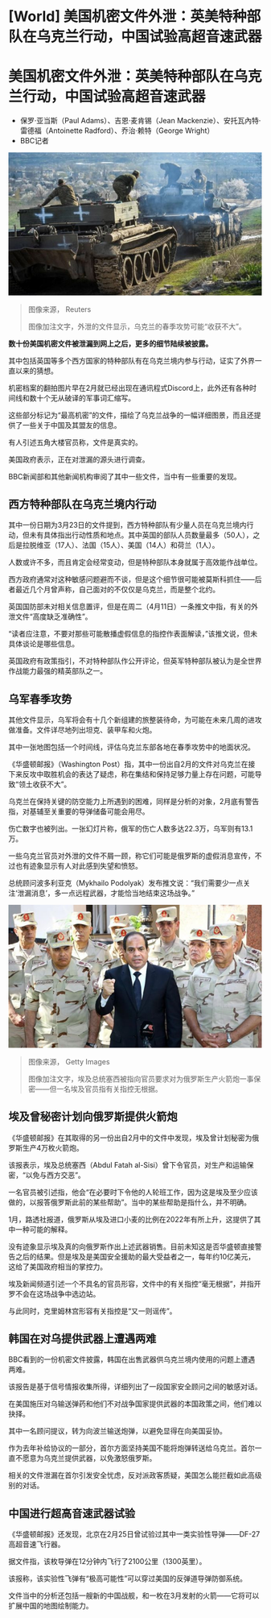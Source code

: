 # [World] 美国机密文件外泄：英美特种部队在乌克兰行动，中国试验高超音速武器

#  美国机密文件外泄：英美特种部队在乌克兰行动，中国试验高超音速武器

  * 保罗·亚当斯（Paul Adams）、吉恩·麦肯锡（Jean Mackenzie）、安托瓦內特·雷德福（Antoinette Radford）、乔治·赖特（George Wright） 
  * BBC记者 


![Ukrainian service members ride tanks](_129326899_f45e6f09b78206982878fbc530225d2419c923080_625_5500_30941000x563.jpg)

> 图像来源，  Reuters
>
> 图像加注文字，外泄的文件显示，乌克兰的春季攻势可能“收获不大”。

**数十份美国机密文件被泄漏到网上之后，更多的细节陆续被披露。**

其中包括英国等多个西方国家的特种部队有在乌克兰境内参与行动，证实了外界一直以来的猜想。

机密档案的翻拍图片早在2月就已经出现在通讯程式Discord上，此外还有各种时间线和数十个无从破译的军事词汇缩写。

这些部分标记为“最高机密”的文件，描绘了乌克兰战争的一幅详细图景，而且还提供了一些关于中国及其盟友的信息。

有人引述五角大楼官员称，文件是真实的。

美国政府表示，正在对泄漏的源头进行调查。

BBC新闻部和其他新闻机构审阅了其中一些文件，当中有一些重要的发现。

##  西方特种部队在乌克兰境内行动

其中一份日期为3月23日的文件提到，西方特种部队有少量人员在乌克兰境内行动，但未有具体指出行动性质和地点。其中英国的部队人员数量最多（50人），之后是拉脱维亚（17人）、法国（15人）、美国（14人）和荷兰（1人）。

人数或许不多，而且肯定会经常变动，但是特种部队本身就属于高效能作战单位。

西方政府通常对这种敏感问题避而不谈，但是这个细节很可能被莫斯科抓住——后者最近几个月曾声称，自己面对的不仅仅是乌克兰，而是整个北约。

英国国防部未对相关信息置评，但是在周二（4月11日）一条推文中指，有关的外泄文件“高度缺乏准确性”。

“读者应注意，不要对那些可能散播虚假信息的指控作表面解读，”该推文说，但未具体谈论是哪些信息。

英国政府有政策指引，不对特种部队作公开评论，但英军特种部队被认为是全世界作战能力最强的精英部队之一。

##  乌军春季攻势

其他文件显示，乌军将会有十几个新组建的旅整装待命，为可能在未来几周的进攻做准备。文件详尽地列出坦克、装甲车和火炮。

其中一张地图包括一个时间线，评估乌克兰东部各地在春季攻势中的地面状况。

《华盛顿邮报》（Washington Post）指，其中一份出自2月的文件对乌克兰在接下来反攻中取胜机会的表达了疑虑，称在集结和保持足够力量上存在问题，可能导致“领土收获不大”。

乌克兰在保持关键的防空能力上所遇到的困难，同样是分析的对象，2月底有警告指，对基辅至关重要的导弹储备可能会用尽。

伤亡数字也被列出。一张幻灯片称，俄军的伤亡人数多达22.3万，乌军则有13.1万。

一些乌克兰官员对外泄的文件不屑一顾，称它们可能是俄罗斯的虚假消息宣传，不过也有迹象显示有人对此感到失望和愤怒。

总统顾问波多利亚克（Mykhailo Podolyak）发布推文说：“我们需要少一点关注‘泄漏消息’，多一点远程武器，才能恰当地结束这场战争。”

![sisi](_129330357_gettyimages-457835020.jpg)

> 图像来源，  Getty Images
>
> 图像加注文字，埃及总统塞西被指向官员要求对为俄罗斯生产火箭炮一事保密——但一名埃及官员指有关指控无根据。

##  埃及曾秘密计划向俄罗斯提供火箭炮

《华盛顿邮报》在其取得的另一份出自2月中的文件中发现，埃及曾计划秘密为俄罗斯生产4万枚火箭炮。

该报表示，埃及总统塞西（Abdul Fatah al-Sisi）曾下令官员，对生产和运输保密，“以免与西方交恶”。

一名官员被引述指，他会“在必要时下令他的人轮班工作，因为这是埃及至少应该做的，以报答俄罗斯此前的某些帮助”。当中的某些帮助是指什么，并不明确。

1月，路透社报道，俄罗斯从埃及进口小麦的比例在2022年有所上升，这提供了其中一种可能的解释。

没有迹象显示埃及真的向俄罗斯作出上述武器销售。目前未知这是否华盛顿直接警告之后的结果。但是埃及是美国安全援助的最大受益者之一，每年约10亿美元，这给了美国政府相当的掌控力。

埃及新闻频道引述一个不具名的官员形容，文件中的有关指控“毫无根据”，并指开罗不会在这场战争中选边站。

与此同时，克里姆林宫形容有关指控是“又一则谣传”。

##  韩国在对乌提供武器上遭遇两难

BBC看到的一份机密文件披露，韩国在出售武器供乌克兰境内使用的问题上遭遇两难。

该报告是基于信号情报收集所得，详细列出了一段国家安全顾问之间的敏感对话。

在美国施压对乌输送弹药和他们不对战争国家提供武器的本国政策之间，他们难以抉择。

其中一名顾问提议，转为向波兰输送炮弹，以避免显得在向美国妥协。

作为去年补给协议的一部分，首尔方面坚持美国不能将炮弹转送给乌克兰。首尔一直不愿意为乌克兰提供武器，以免激怒俄罗斯。

相关的文件泄漏在首尔引发安全忧虑，反对派政客质疑，美国怎么能拦截如此高级别的对话。

##  中国进行超高音速武器试验

《华盛顿邮报》还发现，北京在2月25日曾试验过其中一类实验性导弹——DF-27高超音速飞行器。

据文件指，该枚导弹在12分钟内飞行了2100公里（1300英里）。

该报称，该实验性飞弹有“极高可能性”可以穿过美国的反弹道导弹防御系统。

文件当中的分析还包括一艘新的中国战舰，和一枚在3月发射的火箭——它将可以扩展中国的地图绘制能力。


